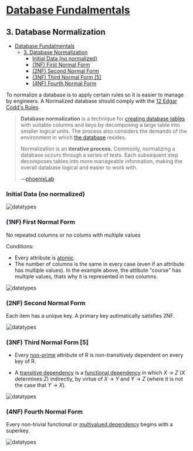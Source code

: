 # [Database Fundalmentals](../../README.md)
## 3. Database Normalization

- [Database Fundalmentals](#database-fundalmentals)
  - [3. Database Normalization](#3-database-normalization)
    - [Initial Data (no normalized)](#initial-data-no-normalized)
    - [(1NF) First Normal Form](#1nf-first-normal-form)
    - [(2NF) Second Normal Form](#2nf-second-normal-form)
    - [(3NF) Third Normal Form \[5\]](#3nf-third-normal-form-5)
    - [(4NF) Fourth Normal Form](#4nf-fourth-normal-form)


To normalize a database is to apply certain rules so it is easier to manage by engineers. A Normalized database should comply with the [12 Edgar Codd's Rules](https://en.wikipedia.org/wiki/Codd%27s_12_rules). 

> **Database normalization** is a technique for [creating database tables](https://phoenixnap.com/kb/how-to-create-a-table-in-mysql) with suitable columns and keys by decomposing a large table into smaller logical units. The process also considers the demands of the environment in which [the database](https://phoenixnap.com/kb/what-is-a-database) resides.
>
> Normalization is an **iterative process.** Commonly, normalizing a database occurs through a series of tests. Each subsequent step decomposes tables into more manageable information, making the overall database logical and easier to work with.
>
> —[phoenixLab](https://phoenixnap.com/kb/database-normalization)

### Initial Data (no normalized)

![datatypes](Assets/images/initial_data.svg)

### (1NF) First Normal Form

No repeated columns or no colums with multiple values

Conditions:

- Every attribute is [atomic](#atomic_attribute).
- The number of columns is the same in every case (even if an attribute has multiple values). In the example above, the attibute "course" has multiple values, thats why it is represented in two columns.

![datatypes](Assets/images/1nf.svg)

### (2NF) Second Normal Form

Each item has a unique key. A primary key autimatically satisfies 2NF.

![datatypes](Assets/images/2nf.svg)

### (3NF) Third Normal Form [5]

- Every [non-prime](#non-prime_attribute) attribute of R is non-transitively dependent on every key of R.

- A [transitive dependency](https://en.wikipedia.org/wiki/Transitive_dependency) is a [functional dependency](https://en.wikipedia.org/wiki/Functional_dependency) in which _X_ → _Z_ (*X* determines _Z_) indirectly, by virtue of _X_ → _Y_ and _Y_ → _Z_ (where it is not the case that _Y_ → _X_).

![datatypes](Assets/images/3nf.svg)

### (4NF) Fourth Normal Form

Every non-trivial functional or [multivalued dependency](https://en.wikipedia.org/wiki/Multivalued_dependency) begins with a superkey.

![datatypes](Assets/images/4nf.svg)
